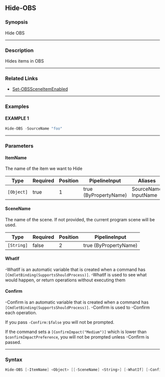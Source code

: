 Hide-OBS
--------




### Synopsis
Hide OBS



---


### Description

Hides items in OBS



---


### Related Links
* [Set-OBSSceneItemEnabled](Set-OBSSceneItemEnabled.md)





---


### Examples
#### EXAMPLE 1
```PowerShell
Hide-OBS -SourceName "foo"
```



---


### Parameters
#### **ItemName**

The name of the item we want to Hide






|Type      |Required|Position|PipelineInput        |Aliases                 |
|----------|--------|--------|---------------------|------------------------|
|`[Object]`|true    |1       |true (ByPropertyName)|SourceName<br/>InputName|



#### **SceneName**

The name of the scene.  If not provided, the current program scene will be used.






|Type      |Required|Position|PipelineInput        |
|----------|--------|--------|---------------------|
|`[String]`|false   |2       |true (ByPropertyName)|



#### **WhatIf**
-WhatIf is an automatic variable that is created when a command has ```[CmdletBinding(SupportsShouldProcess)]```.
-WhatIf is used to see what would happen, or return operations without executing them
#### **Confirm**
-Confirm is an automatic variable that is created when a command has ```[CmdletBinding(SupportsShouldProcess)]```.
-Confirm is used to -Confirm each operation.

If you pass ```-Confirm:$false``` you will not be prompted.


If the command sets a ```[ConfirmImpact("Medium")]``` which is lower than ```$confirmImpactPreference```, you will not be prompted unless -Confirm is passed.



---


### Syntax
```PowerShell
Hide-OBS [-ItemName] <Object> [[-SceneName] <String>] [-WhatIf] [-Confirm] [<CommonParameters>]
```
